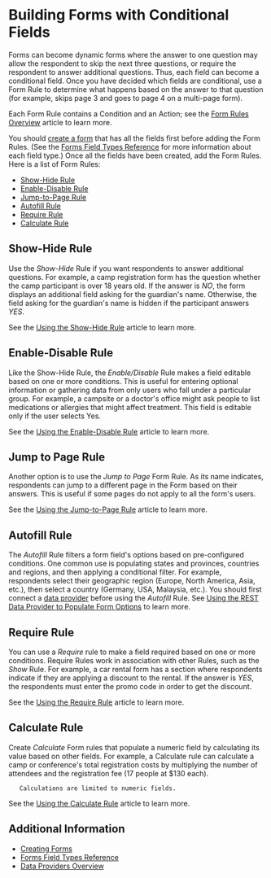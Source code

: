 # Building Forms with Conditional Fields

Forms can become dynamic forms where the answer to one question may allow the respondent to skip the next three questions, or require the respondent to answer additional questions. Thus, each field can become a conditional field. Once you have decided which fields are conditional, use a Form Rule to determine what happens based on the answer to that question (for example, skips page 3 and goes to page 4 on a multi-page form).

Each Form Rule contains a Condition and an Action; see the [Form Rules Overview](../form-rules/form-rules-overview.md) article to learn more.

You should [create a form](./creating-forms.md) that has all the fields first before adding the Form Rules. (See the [Forms Field Types Reference](./forms-field-types-reference.md) for more information about each field type.) Once all the fields have been created, add the Form Rules. Here is a list of Form Rules:

* [Show-Hide Rule](#show-hide-rule)
* [Enable-Disable Rule](#enable-disable-rule)
* [Jump-to-Page Rule](#jump-to-page-rule)
* [Autofill Rule](#autofill-rule)
* [Require Rule](#require-rule)
* [Calculate Rule](#calculate-rule)

## Show-Hide Rule

Use the _Show-Hide_ Rule if you want respondents to answer additional questions. For example, a camp registration form has the question whether the camp participant is over 18 years old. If the answer is _NO_, the form displays an additional field asking for the guardian's name. Otherwise, the field asking for the guardian's name is hidden if the participant answers _YES_.

See the [Using the Show-Hide Rule](../form-rules/using-the-show-hide-rule.md) article to learn more.

## Enable-Disable Rule

Like the Show-Hide Rule, the _Enable/Disable_ Rule makes a field editable based on one or more conditions. This is useful for entering optional information or gathering data from only users who fall under a particular group. For example, a campsite or a doctor's office might ask people to list medications or allergies that might affect treatment. This field is editable only if the user selects Yes.

See the [Using the Enable-Disable Rule](../form-rules/using-the-enable-disable-rule.md) article to learn more.

## Jump to Page Rule

Another option is to use the _Jump to Page_ Form Rule. As its name indicates, respondents can jump to a different page in the Form based on their answers. This is useful if some pages do not apply to all the form's users.

See the [Using the Jump-to-Page Rule](../form-rules/using-the-jump-to-page-rule.md) article to learn more.

## Autofill Rule

The _Autofill_ Rule filters a form field's options based on pre-configured conditions. One common use is populating states and provinces, countries and regions, and then applying a conditional filter. For example, respondents select their geographic region (Europe, North America, Asia, etc.), then select a country (Germany, USA, Malaysia, etc.). You should first connect a [data provider](../data-providers/data-providers-overview.md) before using the _Autofill_ Rule. See [Using the REST Data Provider to Populate Form Options](../data-providers/using-the-rest-data-provider-to-populate-form-options.md) to learn more.

## Require Rule

You can use a _Require_ rule to make a field required based on one or more conditions. Require Rules work in association with other Rules, such as the _Show_ Rule. For example, a car rental form has a section where respondents indicate if they are applying a discount to the rental. If the answer is _YES_, the respondents must enter the promo code in order to get the discount.

See the [Using the Require Rule](../form-rules/using-the-require-rule.md) article to learn more.

## Calculate Rule

Create _Calculate_ Form rules that populate a numeric field by calculating its value based on other fields. For example, a Calculate rule can calculate a camp or conference's total registration costs by multiplying the number of attendees and the registration fee (17 people at $130 each).

```important::
   Calculations are limited to numeric fields.
```

See the [Using the Calculate Rule](../form-rules/using-the-calculate-rule.md) article to learn more.

## Additional Information

* [Creating Forms](./creating-forms.md)
* [Forms Field Types Reference](./forms-field-types-reference.md)
* [Data Providers Overview](../data-providers/data-providers-overview.md)

